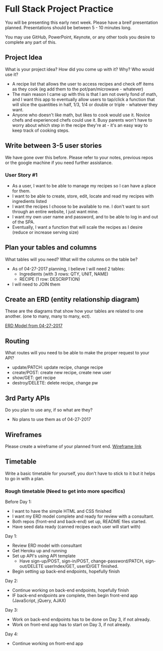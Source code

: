 # Full Stack Project Practice

You will be presenting this early next week.  Please have a breif presentation
planned.  Presentations should be between 5 - 10 minutes long.

You may use GitHub, PowerPoint, Keynote, or any other tools you desire to
complete any part of this.

## Project Idea

What is your project idea?  How did you come up with it? Why? Who would use it?

- A recipe list that allows the user to access recipes and check off items as they cook (eg
   add them to the pot/pan/microwave - whatever)
- The main reason I came up with this is that I am not overly fond of math, and I want
  this app to eventually allow users to tap/click a function that will slice the quantities in half, 1/3, 1/4 or double or triple - whatever they want.
- Anyone who doesn't like math, but likes to cook would use it.  Novice chefs and
  experienced chefs could use it.  Busy parents won't have to worry about which
  step in the recipe they're at - it's an easy way to keep track of cooking steps.

## Write between 3-5 user stories

We have gone over this before. Please refer to your notes, previous repos or the
google machine if you need further assistance.
  ### User Story #1
  - As a user, I want to be able to manage my recipes so I can have a place for them.
  - I want to be able to create, store, edit, locate and read my recipes with ingredients listed
  - I want the recipes I choose to be available to me.  I don't want to sort through an entire website, I just want mine.
  - I want my own user name and password, and to be able to log in and out of the SPA.
  - Eventually, I want a function that will scale the recipes as I desire (reduce or increase serving size)

## Plan your tables and columns

What tables will you need? What will the columns on the table be?
  - As of 04-27-2017 planning, I believe I will need 2 tables:
    - Ingredients (with 3 rows: QTY, UNIT, NAME)
    - RECIPE (1 row: DESCRIPTION)
  - I will need to JOIN them

## Create an ERD (entity relationship diagram)

These are the diagrams that show how your tables are related to one another.
(one to many, many to many, ect).

[ERD Model from 04-27-2017](http://imgur.com/lkWw3KP)

## Routing

What routes will you need to be able to make the proper request to your API?
  - update/PATCH: update recipe, change recipe
  - create/POST: create new recipe, create new user
  - show/GET: get recipe
  - destroy/DELETE: delete recipe, change pw

## 3rd Party APIs

Do you plan to use any, if so what are they?
  - No plans to use them as of 04-27-2017

## Wireframes

Please create a wireframe of your planned front end.
[Wireframe link](http://imgur.com/MIngnNX)

## Timetable

Write a basic timetable for yourself, you don't have to stick to it but it
helps to go in with a plan.

### Rough timetable (Need to get into more specifics)

Before Day 1:
  - I want to have the simple HTML and CSS finished
  - I want my ERD model complete and ready for review with a consultant.
  - Both repos (front-end and back-end) set up, README files started.
  - Have seed data ready (canned recipes each user will start with)

Day 1:
  - Review ERD model with consultant
  - Get Heroku up and running
  - Set up API's using API template
    - Have sign-up/POST, sign-in/POST, change-password/PATCH, sign-out/DELETE userIndex/GET, userID/GET finished.
  - Begin setting up back-end endpoints, hopefully finish

Day 2:
  - Continue working on back-end endpoints, hopefully finish
  - IF back-end endpoints are complete, then begin front-end app (JavaScript, jQuery, AJAX)

Day 3:
  - Work on back-end endpoints has to be done on Day 3, if not already.
  - Work on front-end app has to start on Day 3, if not already.

Day 4:
  - Continue working on front-end app
